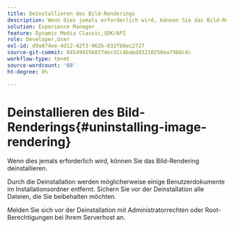 ```yaml
---
title: Deinstallieren des Bild-Renderings
description: Wenn dies jemals erforderlich wird, können Sie das Bild-Rendering deinstallieren.
solution: Experience Manager
feature: Dynamic Media Classic,SDK/API
role: Developer,User
exl-id: d9a874ee-4d12-42f3-962b-832fb0ec2727
source-git-commit: 8454991568374ecd1c4babdd3210250ea7988c4c
workflow-type: tm+mt
source-wordcount: '60'
ht-degree: 0%

---
```


# Deinstallieren des Bild-Renderings{#uninstalling-image-rendering}

Wenn dies jemals erforderlich wird, können Sie das Bild-Rendering deinstallieren.

Durch die Deinstallation werden möglicherweise einige Benutzerdokumente im Installationsordner entfernt. Sichern Sie vor der Deinstallation alle Dateien, die Sie beibehalten möchten.

Melden Sie sich vor der Deinstallation mit Administratorrechten oder Root-Berechtigungen bei Ihrem Serverhost an.
